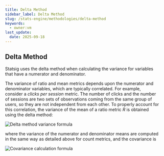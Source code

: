 ```yaml
---
title: Delta Method
sidebar_label: Delta Method
slug: /stats-engine/methodologies/delta-method
keywords:
  - owner:vm
last_update:
  date: 2025-09-18
---
```


## Delta Method

Statsig uses the delta method when calculating the variance for variables that have a numerator and denominator.

The variance of ratio and mean metrics depends upon the numerator and denominator variables, which are typically correlated. For example, consider a _clicks per session_ metric. The number of clicks and the number of sessions are two sets of observations coming from the same group of users, so they are not independent from each other. To properly account for this correlation, the variance of the mean of a ratio metric _R_ is obtained using the delta method:

![Delta method variance formula](https://user-images.githubusercontent.com/90343952/167956015-cc3f9fca-2c4d-410c-bff1-3f13dd16d105.png)

where the variance of the numerator and denominator means are computed in the same way as detailed above for count metrics, and the covariance is

![Covariance calculation formula](https://user-images.githubusercontent.com/90343952/167956127-c17017ef-07b2-4f76-88c4-00539eec50a7.png)
